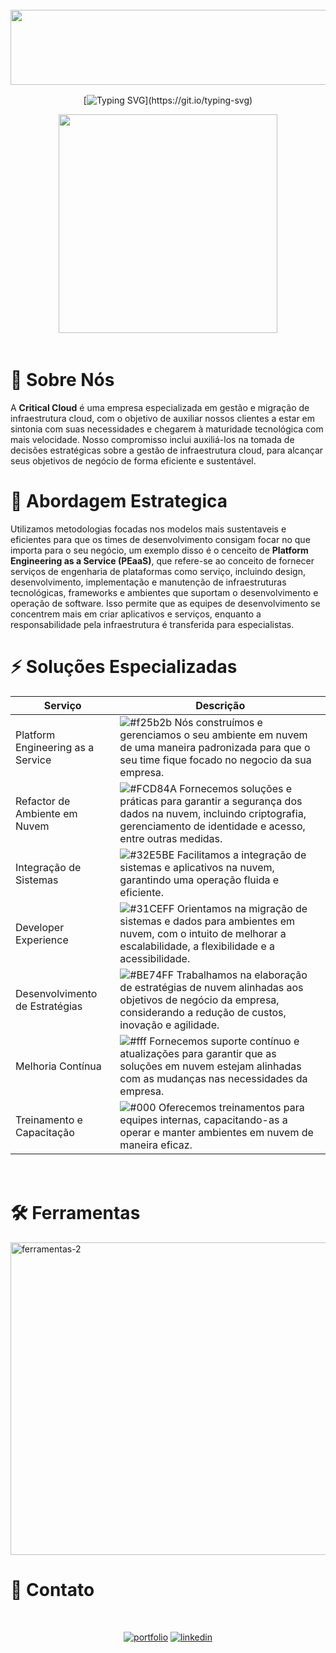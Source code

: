 <div style="display: inline_block" align="center"><br>
<img align="center" alt="HTML" height="120" width="2000" src="https://i.ibb.co/KNB2yx8/Ativo-3.png" alt="github-80">

<img height="2" width="1000" src="https://i.ibb.co/1XBDN6P/Ativo-13.png" alt="Ativo-13">

[![Typing SVG](https://readme-typing-svg.demolab.com?font=Source+Code+Pro&weight=600&size=25&pause=1000&color=31CEFF&center=true&vCenter=true&random=false&width=435&lines=Acelere+seu+futuro!)](https://git.io/typing-svg)

<img height="350" src="https://i.imgur.com/ot2rtaS.gif">

</div>

<br>
<img height="2" width="1000" src="https://i.ibb.co/1XBDN6P/Ativo-13.png" alt="Ativo-13">
<br>

# 👋 Sobre Nós

A **Critical Cloud** é uma empresa especializada em gestão e migração de infraestrutura cloud, com o objetivo de auxiliar nossos clientes a estar em sintonia com suas necessidades e chegarem à maturidade tecnológica com mais velocidade. 
Nosso compromisso inclui auxiliá-los na tomada de decisões estratégicas sobre a gestão de infraestrutura cloud, para alcançar seus objetivos de negócio de forma eficiente e sustentável. 

# 🧠 Abordagem Estrategica 

Utilizamos metodologias focadas nos modelos mais sustentaveis e eficientes para que os times de desenvolvimento consigam focar no que importa para o seu negócio, um exemplo disso é o cenceito de **Platform Engineering as a Service (PEaaS)**, que refere-se ao conceito de fornecer serviços de engenharia de plataformas como serviço, incluindo design, desenvolvimento, implementação e manutenção de infraestruturas tecnológicas, frameworks e ambientes que suportam o desenvolvimento e operação de software. 
Isso permite que as equipes de desenvolvimento se concentrem mais em criar aplicativos e serviços, enquanto a responsabilidade pela infraestrutura é transferida para especialistas.

# ⚡️ Soluções Especializadas

| Serviço              | Descrição                                               |
| ----------------- | ---------------------------------------------------------------- |
| Platform Engineering as a Service       | ![#f25b2b](https://via.placeholder.com/10/f25b2b?text=+) Nós construímos  e gerenciamos o seu ambiente em nuvem de uma maneira padronizada para que o seu time fique focado no negocio da sua empresa.  |
| Refactor de Ambiente em Nuvem       | ![#FCD84A](https://via.placeholder.com/10/FCD84A?text=+) Fornecemos soluções e práticas para garantir a segurança dos dados na nuvem, incluindo criptografia, gerenciamento de identidade e acesso, entre outras medidas. |
| Integração de Sistemas       | ![#32E5BE](https://via.placeholder.com/10/32E5BE?text=+) Facilitamos a integração de sistemas e aplicativos na nuvem, garantindo uma operação fluida e eficiente. |
| Developer Experience       | ![#31CEFF](https://via.placeholder.com/10/31CEFF?text=+) Orientamos na migração de sistemas e dados para ambientes em nuvem, com o intuito de melhorar a escalabilidade, a flexibilidade e a acessibilidade. |
| Desenvolvimento de Estratégias       | ![#BE74FF](https://via.placeholder.com/10/BE74FF?text=+) Trabalhamos na elaboração de estratégias de nuvem alinhadas aos objetivos de negócio da empresa, considerando a redução de custos, inovação e agilidade. |
| Melhoria Contínua       | ![#fff](https://via.placeholder.com/10/fff?text=+) Fornecemos suporte contínuo e atualizações para garantir que as soluções em nuvem estejam alinhadas com as mudanças nas necessidades da empresa. |
| Treinamento e Capacitação       | ![#000](https://via.placeholder.com/10/000?text=+) Oferecemos treinamentos para equipes internas, capacitando-as a operar e manter ambientes em nuvem de maneira eficaz. |

<br>
<img height="2" width="1000" src="https://i.ibb.co/1XBDN6P/Ativo-13.png" alt="Ativo-13">
<br>

# 🛠 Ferramentas

<img height="500" width="2000" src="https://i.ibb.co/SxfjPB2/ferramentas-2.png" alt="ferramentas-2">

# 🔗 Contato
<div style="display: inline_block" align="center"><br>

[![portfolio](https://img.shields.io/badge/site_critical_cloud-BE74FF?style=for-the-badge&logo=ko-fi&logoColor=white)](https://criticalcloud.io/)
[![linkedin](https://img.shields.io/badge/linkedin-0A66C2?style=for-the-badge&logo=linkedin&logoColor=white)](https://br.linkedin.com/company/criticalcloud)

</div>

<img height="2" width="1000" src="https://i.ibb.co/1XBDN6P/Ativo-13.png" alt="Ativo-13">
